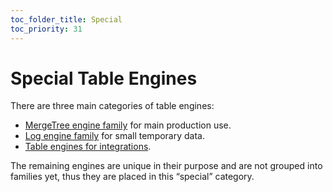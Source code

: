 ```yaml
---
toc_folder_title: Special
toc_priority: 31
---
```


# Special Table Engines

There are three main categories of table engines:

-   [MergeTree engine family](../mergetree-family/index.md) for main production use.
-   [Log engine family](../log-family/index.md) for small temporary data.
-   [Table engines for integrations](../integrations/index.md).

The remaining engines are unique in their purpose and are not grouped into families yet, thus they are placed in this “special” category.
